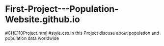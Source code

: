 # First-Project---Population-Website.github.io
#CHE110Project.html
#style.css
In this Project discuse about population and population data worldwide
